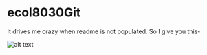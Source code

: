 # ecol8030Git
It drives me crazy when readme is not populated. So I give you this- 

![alt text](http://cornerstoneconfessions.com/wp-content/uploads/2014/01/irdb-404-2-500x358.png)

